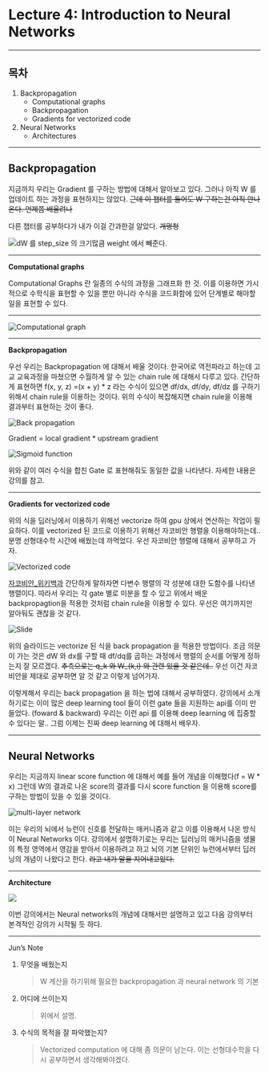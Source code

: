 # Lecture 4: Introduction to Neural Networks

----------
## 목차
1. Backpropagation
    - Computational graphs
    - Backpropagation
    - Gradients for vectorized code
2. Neural Networks
    - Architectures
    
----------
## Backpropagation

지금까지 우리는 Gradient 를 구하는 방법에 대해서 알아보고 있다. 그러나 아직 W 를 업데이트 하는 과정을 표현하지는 않았다. ~~근데 이 챕터를 들어도 W 구하는건 아직 안나온다. 언제쯤 배울려나~~

다른 챕터를 공부하다가 내가 이걸 간과한걸 알았다. ~~개멍청~~


![dW 를 step_size 의 크기많큼 weight 에서 빼준다.](https://paper-attachments.dropbox.com/s_429671905378490AA53E5840D38CA0EB86760F5105C3FCAEBABF7F79EEFA321A_1564647069925_+2019-08-01++5.10.12.png)


----------

**Computational graphs**

Computational Graphs 란 일종의 수식의 과정을 그래프화 한 것.
이를 이용하면 가시적으로 수학식을 표현할 수 있을 뿐만 아니라 수식을 코드화함에 있어 단계별로 해야할 일을 표현할 수 있다.
****
![Computational graph](https://paper-attachments.dropbox.com/s_429671905378490AA53E5840D38CA0EB86760F5105C3FCAEBABF7F79EEFA321A_1564122095744_+2019-07-26++3.21.30.png)




----------

**Backpropagation**

우선 우리는 Backpropagation 에 대해서 배울 것이다. 한국어로 역전파라고 하는데 고교 교육과정을 마쳤으면 수월하게 알 수 있는 chain rule 에 대해서 다루고 있다.
간단하게 표현하면 f(x, y, z) =(x + y) * z 라는 수식이 있으면 df/dx, df/dy, df/dz 를 구하기 위해서 chain rule을 이용하는 것이다. 위의 수식이 복잡해지면 chain rule을 이용해 결과부터 표현하는 것이 좋다.



![Back propagation](https://paper-attachments.dropbox.com/s_429671905378490AA53E5840D38CA0EB86760F5105C3FCAEBABF7F79EEFA321A_1564122553512_+2019-07-26++3.29.11.png)


Gradient = local gradient * upstream gradient



![Sigmoid function](https://paper-attachments.dropbox.com/s_429671905378490AA53E5840D38CA0EB86760F5105C3FCAEBABF7F79EEFA321A_1564122811443_+2019-07-26++3.33.27.png)


위와 같이 여러 수식을 합친 Gate 로 표현해줘도 동일한 값을 나타낸다. 자세한 내용은 강의를 참고.


----------

**Gradients for vectorized code**

위의 식을 딥러닝에서 이용하기 위해선 vectorize 하여 gpu 상에서 연산하는 작업이 필요하다.
이를 vectorized 된 코드로 이용하기 위해선 자코비안 행렬을 이용해야하는데..
분명 선형대수학 시간에 배웠는데 까먹었다. 우선 자코비안 행렬에 대해서 공부하고 가자.


![Vectorized code](https://paper-attachments.dropbox.com/s_429671905378490AA53E5840D38CA0EB86760F5105C3FCAEBABF7F79EEFA321A_1564122922609_+2019-07-26++3.35.18.png)


[자코비안_위키백과](https://ko.wikipedia.org/wiki/야코비_행렬) 
간단하게 말하자면 다변수 행렬의 각 성분에 대한 도함수를 나타낸 행렬이다. 따라서 우리는 각 gate 별로 미분을 할 수 있고 위에서 배운 backpropagtion을 적용한 것처럼 chain rule을 이용할 수 있다. 우선은 여기까지만 알아둬도 괜찮을 것 같다.


![Slide](https://paper-attachments.dropbox.com/s_429671905378490AA53E5840D38CA0EB86760F5105C3FCAEBABF7F79EEFA321A_1564124274860_+2019-07-26++3.57.51.png)


위의 슬라이드는 vectorize 된 식을 back propagation 을 적용한 방법이다.
조금 의문이 가는 것은 dW 와 dx를 구할 때 df/dq를 곱하는 과정에서 행렬의 순서를 어떻게 정하는지 잘 모르겠다.
~~추측으로는 q_k 와 W_{k,i} 와 관련 있을 것 같은데..~~
우선 이건 자코비안을 제대로 공부하면 알 것 같고 이렇게 넘어가자.

이렇게해서 우리는 back propagation 을 하는 법에 대해서 공부하였다. 강의에서 소개하기로는 이미 많은 deep learning tool 들이 이런 gate 들을 지원하는 api를 이미 만들었다. (foward & backward) 우리는 이런 api 를 이용해 deep learning 에 집중할 수 있다는 말..
그럼 이제는 진짜 deep learning 에 대해서 배우자.



----------
## Neural Networks

우리는 지금까지 linear score function 에 대해서 예를 들어 개념을 이해했다(f = W * x) 그런데 W의 결과로 나온 score의 결과를 다시 score function 을 이용해 score를 구하는 방법이 있을 수 있을 것이다.


![multi-layer network](https://paper-attachments.dropbox.com/s_429671905378490AA53E5840D38CA0EB86760F5105C3FCAEBABF7F79EEFA321A_1564124980555_+2019-07-26++4.09.36.png)


이는 우리의 뇌에서 뉴런이 신호를 전달하는 매커니즘과 같고 이를 이용해서 나온 방식이 Neural Networks 이다.
강의에서 설명하기로는 우리는 딥러닝의 매커니즘을 생물의 특정 영역에서 영감을 받아서 이용하려고 하고 뇌의 기본 단위인 뉴런에서부터 딥러닝의 개념이 나왔다고 한다. ~~라고 내가 말을 지어내고있다.~~

----------

**Architecture**


![](https://paper-attachments.dropbox.com/s_429671905378490AA53E5840D38CA0EB86760F5105C3FCAEBABF7F79EEFA321A_1564125246996_+2019-07-26++4.14.04.png)


이번 강의에서는 Neural networks의 개념에 대해서만 설명하고 있고 다음 강의부터 본격적인 강의가 시작될 듯 하다.


----------

Jun’s Note

1. 무엇을 배웠는지
    > W 계산을 하기위해 필요한 backpropagation 과 neural network 의 기본
2. 어디에 쓰이는지
    > 위에서 설명.
3. 수식의 목적을 잘 파악했는지?
    > Vectorized computation 에 대해 좀 의문이 남는다. 이는 선형대수학을 다시 공부하면서 생각해봐야겠다.

